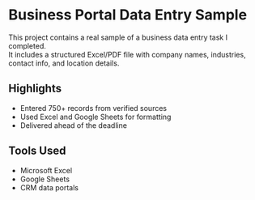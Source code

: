 # Business Portal Data Entry Sample

This project contains a real sample of a business data entry task I completed.  
It includes a structured Excel/PDF file with company names, industries, contact info, and location details.

## Highlights
- Entered 750+ records from verified sources
- Used Excel and Google Sheets for formatting
- Delivered ahead of the deadline

## Tools Used
- Microsoft Excel
- Google Sheets
- CRM data portals
